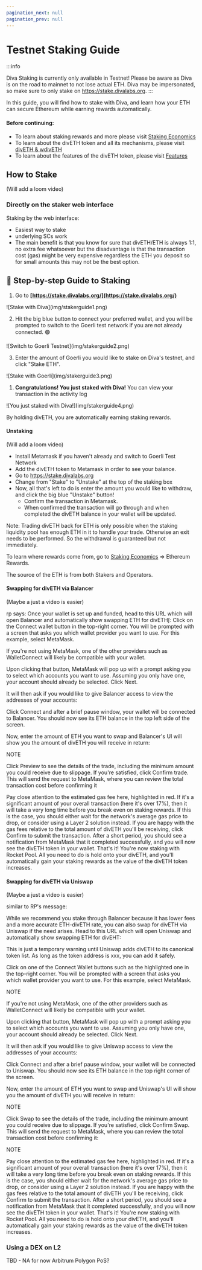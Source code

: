 ```yaml
---
pagination_next: null
pagination_prev: null
---
```

# Testnet Staking Guide


:::info

Diva Staking is currently only available in Testnet! Please be aware as Diva is on the road to mainnet to not lose actual ETH. Diva may be impersonated, so make sure to only stake on https://stake.divalabs.org.
:::

In this guide, you will find how to stake with Diva, and learn how your ETH can secure Ethereum while earning rewards automatically.


#### Before continuing: 
 - To learn about staking rewards and more please visit
[Staking Economics](econ_rewards.md)
 - To learn about the divETH token and all its mechanisms, please visit [divETH & wdivETH](04-lst.md)
 - To learn about the features of the divETH token, please visit [Features](03-features.md)


## How to Stake 
(Will add a loom video)

### Directly on the staker web interface

Staking by the web interface:
- Easiest way to stake
- underlying SCs work
- The main benefit is that you know for sure that divETH/ETH is always 1:1, no extra fee  whatsoever but the disadvantage is that the transaction cost (gas) might be very expensive regardless the ETH you deposit so for small amounts this may not be the best option.  

## 💠 Step-by-step Guide to Staking

1. Go to **[https://stake.divalabs.org/](https://stake.divalabs.org/)**

<div style={{textAlign: 'center'}}>
![Stake with Diva](img/stakerguide1.png)
</div>
    

2. Hit the big blue button to connect your preferred wallet, and you will be prompted to switch to the Goerli test network if you are not already connected. 🟢
    
<div style={{textAlign: 'center'}}>
![Switch to Goerli Testnet](img/stakerguide2.png)
</div>

3. Enter the amount of Goerli you would like to stake on Diva's testnet, and click "Stake ETH".

<div style={{textAlign: 'center'}}>
![Stake with Goerli](img/stakerguide3.png)
</div>

1.  **Congratulations! You just staked with Diva!** You can view your transaction in the activity log

<div style={{textAlign: 'center'}}>
![You just staked with Diva!](img/stakerguide4.png)
</div>

By holding divETH, you are automatically earning staking rewards.

#### Unstaking
(Will add a loom video)

- Install Metamask if you haven't already and switch to Goerli Test Network
- Add the divETH token to Metamask in order to see your balance. 
- Go to https://stake.divalabs.org 
- Change from "Stake" to "Unstake" at the top of the staking box
- Now, all that's left to do is enter the amount you would like to withdraw, and click the big blue "Unstake" button!
    - Confirm the transaction in Metamask.
    - When confirmed the transaction will go through and when completed the divETH balance in your wallet will be updated. 

Note: Trading divETH back for ETH is only possible when the staking liquidity pool has enough ETH in it to handle your trade. Otherwise an exit needs to be performed. So the withdrawal is guaranteed but not immediately. 


To learn where rewards come from, go to [Staking Economics](docs/staker_faq.md) ⇒ Ethereum Rewards.

The source of the ETH is from both Stakers and Operators. 

#### Swapping for divETH via Balancer

(Maybe a just a video is easier)

rp says:
Once your wallet is set up and funded, head to this URL which will open Balancer and 
automatically show swapping ETH for divETH∫:
Click on the Connect wallet button in the top-right corner. You will be prompted with a 
screen that asks you which wallet provider you want to use. For this example, select 
MetaMask.

If you're not using MetaMask, one of the other providers such as WalletConnect will likely 
be compatible with your wallet.

Upon clicking that button, MetaMask will pop up with a prompt asking you to select which 
accounts you want to use. Assuming you only have one, your account should already be 
selected. Click Next.

It will then ask if you would like to give Balancer access to view the addresses of your 
accounts:

Click Connect and after a brief pause window, your wallet will be connected to Balancer. 
You should now see its ETH balance in the top left side of the screen.

Now, enter the amount of ETH you want to swap and Balancer's UI will show you the amount 
of divETH you will receive in return:



NOTE

Click Preview to see the details of the trade, including the minimum amount
 you could receive due to slippage. If you're satisfied, click Confirm trade. 
 This will send the request to MetaMask, where you can review the total transaction 
 cost before confirming it


Pay close attention to the estimated gas fee here, highlighted in red. If it's a significant amount of your overall transaction (here it's over 17%), then it will take a very long time before you break even on staking rewards.
If this is the case, you should either wait for the network's average gas price to drop, or consider using a Layer 2 solution instead.
If you are happy with the gas fees relative to the total amount of divETH you'll be receiving, click Confirm to submit the transaction. After a short period, you should see a notification from MetaMask that it completed successfully, and you will now see the divETH token in your wallet.
That's it! You're now staking with Rocket Pool. All you need to do is hold onto your divETH, and you'll automatically gain your staking rewards as the value of the divETH token increases.


#### Swapping for divETH via Uniswap
(Maybe a just a video is easier)

similar to RP's message:

While we recommend you stake through Balancer because it has lower fees and a 
more accurate ETH-divETH rate, you can also swap for divETH via Uniswap if the need arises.
 Head to this URL which will open Uniswap and automatically show swapping ETH for divEHT:


This is just a temporary warning until Uniswap adds divETH to its canonical token list. 
As long as the token address is xxx, 
you can add it safely.


Click on one of the Connect Wallet buttons such as the highlighted one in the top-right corner. You will be prompted with a screen that asks you which wallet provider you want to use. For this example, select MetaMask.

NOTE

If you're not using MetaMask, one of the other providers such as WalletConnect 
will likely be compatible with your wallet.

Upon clicking that button, MetaMask will pop up with a prompt asking you 
to select which accounts you want to use. Assuming you only have one, your account 
should already be selected. Click Next.

It will then ask if you would like to give Uniswap access to view the addresses 
of your accounts:



Click Connect and after a brief pause window, your wallet will be connected to Uniswap.
 You should now see its ETH balance in the top right corner of the screen.

Now, enter the amount of ETH you want to swap and Uniswap's UI will show you the amount
of divETH you will receive in return:



NOTE

Click Swap to see the details of the trade, including the minimum amount you could 
receive due to slippage. If you're satisfied, click Confirm Swap. This will send the 
request to MetaMask, where you can review the total transaction cost before confirming it:



NOTE

Pay close attention to the estimated gas fee here, highlighted in red. If it's a significant amount of your overall transaction (here it's over 17%), then it will take a very long time before you break even on staking rewards.
If this is the case, you should either wait for the network's average gas price to drop, or consider using a Layer 2 solution instead.
If you are happy with the gas fees relative to the total amount of divETH you'll be receiving, click Confirm to submit the transaction. After a short period, you should see a notification from MetaMask that it completed successfully, and you will now see the divETH token in your wallet.
That's it! You're now staking with Rocket Pool. All you need to do is hold onto your divETH,
 and you'll automatically gain your staking rewards as the value of the divETH token increases.


### Using a DEX on L2

TBD - NA for now
Arbitrum
Polygon PoS?
